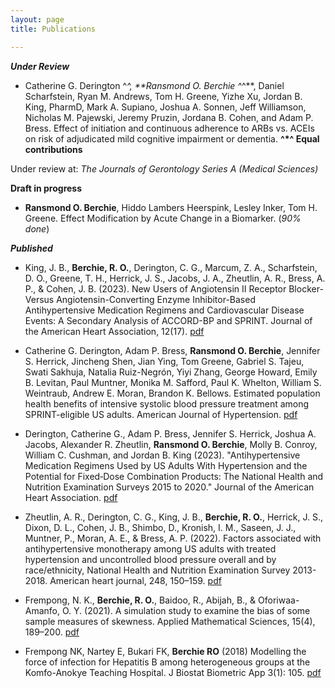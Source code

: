 ```yaml
---
layout: page
title: Publications

---
```


***Under Review***
- Catherine G. Derington ^*^, **Ransmond O. Berchie ^*^**, Daniel Scharfstein, Ryan M. Andrews, Tom H. Greene, Yizhe Xu, Jordan B. King, PharmD, Mark A. Supiano, Joshua A. Sonnen, Jeff Williamson, Nicholas M. Pajewski, Jeremy Pruzin, Jordana B. Cohen, and Adam P. Bress. Effect of initiation and continuous adherence to ARBs vs. ACEIs on risk of adjudicated mild cognitive impairment or dementia.
**^*^ Equal contributions**
    
Under review at: _The Journals of Gerontology Series A (Medical Sciences)_


**Draft in progress**
- **Ransmond O. Berchie**, Hiddo Lambers Heerspink, Lesley Inker, Tom H. Greene. Effect Modification by Acute Change in a Biomarker. (_90\% done_)


***Published***

- King, J. B., **Berchie, R. O.**, Derington, C. G., Marcum, Z. A., Scharfstein, D. O., Greene, T. H., Herrick, J. S., Jacobs, J. A., Zheutlin, A. R., Bress, A. P., \& Cohen, J. B. (2023). New Users of Angiotensin II Receptor Blocker-Versus Angiotensin-Converting Enzyme Inhibitor-Based Antihypertensive Medication Regimens and Cardiovascular Disease Events: A Secondary Analysis of ACCORD-BP and SPRINT. Journal of the American Heart Association, 12(17). [pdf](https://doi.org/10.1161/JAHA.123.030311)

- Catherine G. Derington, Adam P. Bress, **Ransmond O. Berchie**, Jennifer S. Herrick, Jincheng Shen, Jian Ying, Tom Greene, Gabriel S. Tajeu, Swati Sakhuja, Natalia Ruiz-Negrón, Yiyi Zhang, George Howard, Emily B. Levitan, Paul Muntner, Monika M. Safford, Paul K. Whelton, William S. Weintraub, Andrew E. Moran, Brandon K. Bellows. Estimated population health benefits of intensive systolic blood pressure treatment among SPRINT-eligible US adults. American Journal of Hypertension. [pdf](https://doi.org/10.1093/ajh/hpad047)

- Derington, Catherine G., Adam P. Bress, Jennifer S. Herrick, Joshua A. Jacobs, Alexander R. Zheutlin, **Ransmond O. Berchie**, Molly B. Conroy, William C. Cushman, and Jordan B. King (2023). "Antihypertensive Medication Regimens Used by US Adults With Hypertension and the Potential for Fixed‐Dose Combination Products: The National Health and Nutrition Examination Surveys 2015 to 2020." Journal of the American Heart Association. [pdf](https://www.ahajournals.org/doi/10.1161/JAHA.122.028573)

 - Zheutlin, A. R., Derington, C. G., King, J. B., **Berchie, R. O.**, Herrick, J. S., Dixon, D. L., Cohen, J. B., Shimbo, D., Kronish, I. M., Saseen, J. J., Muntner, P., Moran, A. E., & Bress, A. P. (2022). Factors associated with antihypertensive monotherapy among US adults with treated hypertension and uncontrolled blood pressure overall and by race/ethnicity, National Health and Nutrition Examination Survey 2013-2018. American heart journal, 248, 150–159. [pdf](https://doi.org/10.1016/j.ahj.2021.10.184)
 
 - Frempong, N. K., **Berchie, R. O.**, Baidoo, R., Abijah, B., & Oforiwaa-Amanfo, O. Y. (2021). A simulation study to examine the bias of some sample measures of skewness. Applied Mathematical Sciences, 15(4), 189–200. [pdf](https://doi.org/10.12988/ams.2021.914276)

- Frempong NK, Nartey E, Bukari FK, **Berchie RO** (2018) Modelling the force of infection for Hepatitis B among heterogeneous groups at the Komfo-Anokye Teaching Hospital. J Biostat Biometric App 3(1): 105. [pdf](http://www.annexpublishers.com/articles/JBIA/3105-Modelling-the-Force-of-Infection-for-Hepatitis-B-among-Heterogeneous-Groups-at-the-Komfo-Anokye-Teaching-Hospital.pdf)

